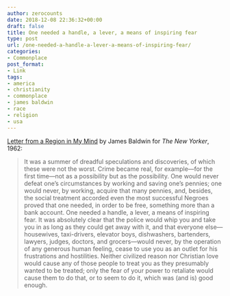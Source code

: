 ```yaml
---
author: zerocounts
date: 2018-12-08 22:36:32+00:00
draft: false
title: One needed a handle, a lever, a means of inspiring fear
type: post
url: /one-needed-a-handle-a-lever-a-means-of-inspiring-fear/
categories:
- Commonplace
post_format:
- Link
tags:
- america
- christianity
- commonplace
- james baldwin
- race
- religion
- usa
---
```


[Letter from a Region in My Mind](https://www.newyorker.com/magazine/1962/11/17/letter-from-a-region-in-my-mind) by James Baldwin for _The New Yorker_, 1962:



<blockquote>It was a summer of dreadful speculations and discoveries, of which these were not the worst. Crime became real, for example—for the first time—not as a possibility but as the possibility. One would never defeat one’s circumstances by working and saving one’s pennies; one would never, by working, acquire that many pennies, and, besides, the social treatment accorded even the most successful Negroes proved that one needed, in order to be free, something more than a bank account. One needed a handle, a lever, a means of inspiring fear. It was absolutely clear that the police would whip you and take you in as long as they could get away with it, and that everyone else—housewives, taxi-drivers, elevator boys, dishwashers, bartenders, lawyers, judges, doctors, and grocers—would never, by the operation of any generous human feeling, cease to use you as an outlet for his frustrations and hostilities. Neither civilized reason nor Christian love would cause any of those people to treat you as they presumably wanted to be treated; only the fear of your power to retaliate would cause them to do that, or to seem to do it, which was (and is) good enough.</blockquote>
